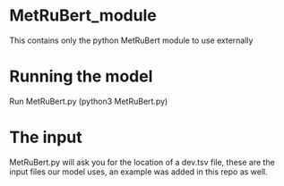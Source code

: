 # MetRuBert_module
This contains only the python MetRuBert module to use externally

# Running the model
Run MetRuBert.py (python3 MetRuBert.py)

# The input
MetRuBert.py will ask you for the location of a dev.tsv file, these are the input files our model uses, an example was added in this repo as well.
